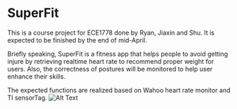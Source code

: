 # SuperFit
This is a course project for ECE1778 done by Ryan, Jiaxin and Shu. It is expected to be finished by the end of mid-April.

Briefly speaking, SuperFit is a fitness app that helps people to avoid getting injure by retrieving realtime heart rate to recommend proper weight for users. Also, the correctness of postures will be monitored to help user enhance their skills. 

The expected functions are realized based on Wahoo heart rate monitor and TI sensorTag.
![Alt Text](https://farm2.staticflickr.com/1509/25731977474_60cef4c908_k.jpg)
